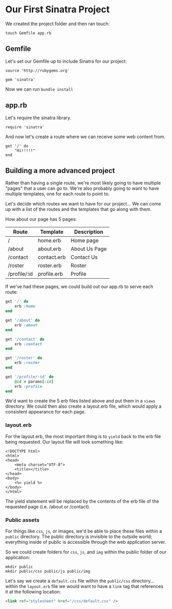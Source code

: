 # Our First Sinatra Project

We created the project folder and then ran touch:

`touch Gemfile app.rb`

## Gemfile

Let's set our Gemfile up to include Sinatra for our project:

```
source 'http://rubygems.org'

gem 'sinatra'
```

Now we can run `bundle install`


## app.rb

Let's require the sinatra library.

`require 'sinatra'`

And now let's create a route where we can receive some web content from.

```
get '/' do
	"Hi!!!!!"
end
```



## Building a more advanced project

Rather than having a single route, we're most likely going to have multiple "pages" that a user can go to.  We're also probably going to want to have multiple templates, one for each route to point to.

Let's decide which routes we want to have for our project...  We can come up with a list of the routes and the templates that go along with them.

How about our page has 5 pages:

| Route | Template | Description |
| --- | --- | --- |
| / | home.erb | Home page |
| /about | about.erb | About Us Page |
| /contact | contact.erb | Contact Us |
| /roster | roster.erb | Roster |
| /profile/:id | profile.erb | Profile |

If we've had these pages, we could build out our app.rb to serve each route:

```ruby
get '/' do
	erb :home
end

get '/about' do
	erb :about
end

get '/contact' do
	erb :contact
end

get '/roster' do
	erb :roster
end

get '/profile/:id' do
	@id = params[:id]
	erb :profile
end
```

We'd want to create the 5 erb files listed above and put them in a `views` directory.  We could then also create a layout.erb file, which would apply a consistent appearance for each page.

### layout.erb

For the layout.erb, the most important thing is to `yield` back to the erb file being requested.  Our layout file will look something like:

```
<!DOCTYPE html>
<html>
<head>
	<meta charset="UTF-8">
	<title></title>
</head>
<body>
	<%= yield %>
</body>
</html>
```

The yield statement will be replaced by the contents of the erb file of the requested page (i.e. /about or /contact).

### Public assets

For things like `css`, `js`, or images, we'd be able to place these files within a `public` directory.  The public directory is invisible to the outside world; everything inside of public is accessible through the web application server.

So we could create folders for `css`, `js`, and `img` within the public folder of our application:

```
mkdir public
mkdir public/css public/js public/img
```

Let's say we create a `default.css` file within the `public/css` directory... within the `layout.erb` file we would want to have a `link` tag that references it at the following location:

```html
<link ref="stylesheet" href="/css/default.css" />
```





